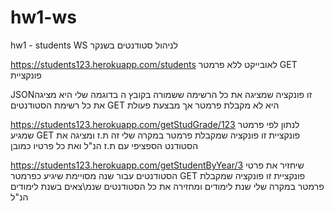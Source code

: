 # hw1-ws
hw1 - students
WS לניהול סטודנטים בשנקר

https://students123.herokuapp.com/students     לאובייקט ללא פרמטר GET פונקציית 

JSONזו פונקציה שמציגה את כל הרשימה ששמורה בקובץ ה
בדוגמה שלי היא מציגה את כל רשימת הסטודנטים
 GET היא לא מקבלת פרמטר אך מבצעת פעולת  

https://students123.herokuapp.com/getStudGrade/123   לנתון לפי פרמטר שמגיע GET פונקציית
זו פונקציה שמקבלת פרמטר במקרה שלי זה ת.ז ומציגה את הסטודנט הספציפי עם ת.ז הנ"ל ואת כל פרטיו כמובן


https://students123.herokuapp.com/getStudentByYear/3   שיחזיר את פרטי הסטודנטים עבור שנה מסויימת שיגיע כפרמטר GET פונקציית
זו פונקציה שמקבלת פרמטר במקרה שלי שנת לימודים ומחזירה את כל הסטודנטים שנמ\צאים בשנת לימודים הנ"ל

